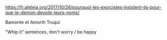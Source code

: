 https://fr.aleteia.org/2017/10/26/pourquoi-les-exorcistes-insistent-ils-pour-que-le-demon-devoile-leurs-noms/

Bamonte et Amorth
Truqui


"Whip it" sentences, don't worry / be happy
